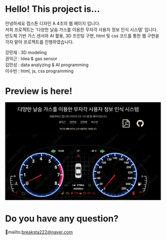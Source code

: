 # Hello! This project is...  

안녕하세요 캡스톤 디자인 A 4조의 웹 페이지 입니다.  
저희 프로젝트는 '다양한 날숨 가스를 이용한 무자각 사용자 정보 인식 시스템' 입니다.    
반도체 기반 가스 센서와 AI 활용, 3D 프린팅 구현, html 및 css 코드를 통한 웹 구현을 각자 맡아 프로젝트를 진행하였습니다.    

  강민재 : 3D modeling  
  권익근 : Idea & gas sensor   
  김민성 : data analyzing & AI programming  
  이수빈 : html, js, css programming   
  

# Preview is here!   
![preview.JPG](preview.JPG)

# Do you have any question?    
💌mailto:breaksta222@naver.com 
